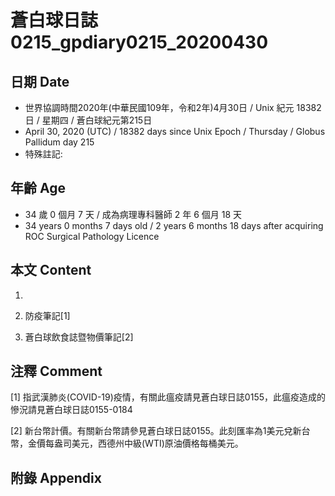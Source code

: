 [_metadata_:encoding]: - "utf-8"
[_metadata_:fileformat]: - "markdown"
[_metadata_:MIME_type]: - "text/plain"
[_metadata_:markdown_version]: - "commonmark version 0.29"
[_metadata_:markdown_spec]: - "https://spec.commonmark.org/0.29/"

# 蒼白球日誌0215_gpdiary0215_20200430 #

## 日期 Date ##

* 世界協調時間2020年(中華民國109年，令和2年)4月30日 / Unix 紀元 18382 日 / 星期四 / 蒼白球紀元第215日
* April 30, 2020 (UTC) / 18382 days since Unix Epoch / Thursday / Globus Pallidum day 215
* 特殊註記:

## 年齡 Age ##

* 34 歲 0 個月 7 天 / 成為病理專科醫師 2 年 6 個月 18 天
* 34 years 0 months 7 days old / 2 years 6 months 18 days after acquiring ROC Surgical Pathology Licence

## 本文 Content ##

1. 

    
2. 防疫筆記[1]

    
3. 蒼白球飲食誌暨物價筆記[2]

    

## 注釋 Comment ##

[1] 指武漢肺炎(COVID-19)疫情，有關此瘟疫請見蒼白球日誌0155，此瘟疫造成的慘況請見蒼白球日誌0155-0184


[2] 新台幣計價。有關新台幣請參見蒼白球日誌0155。此刻匯率為1美元兌新台幣，金價每盎司美元，西德州中級(WTI)原油價格每桶美元。



## 附錄 Appendix ##

